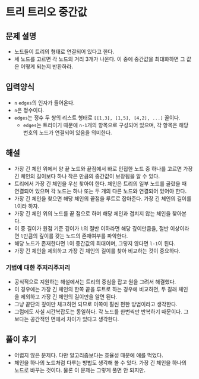 # 트리 트리오 중간값
## 문제 설명
- 노드들이 트리의 형태로 연결되어 있다고 한다.
- 세 노드를 고르면 각 노드의 거리 3개가 나온다. 이 중에 중간값을 최대화하면 그 값은 어떻게 되는지 반환하라.

## 입력양식
- `n` `edges`의 인자가 들어온다.
- `n`은 정수이다.
- `edges`는 정수 두 쌍의 리스트 형태로 `[[1,3], [1,5], [4,2], ...]` 꼴이다.
  - `edges`는 트리이기 때문에 `n-1`개의 항목으로 구성되어 있으며, 각 항목은 해당 번호의 노드가 연결되어 있음을 의미한다.

## 해설
- 가장 긴 체인 위에서 양 끝 노드와 끝점에서 바로 인접한 노드 중 하나를 고르면 가장 긴 체인의 길이보다 하나 작은 만큼의 중간값이 보장됨을 알 수 있다.
- 트리에서 가장 긴 체인을 우선 찾아야 한다. 체인은 트리의 일부 노드를 골랐을 때 연결되어 있으며 각 노드는 하나 또는 두 개의 다른 노드와 연결되어 있어야 한다.
- 가장 긴 체인을 찾으면 해당 체인의 끝점을 루트로 잡아준다. 가장 긴 체인의 길이를 `l`이라 하자.
- 가장 긴 체인 위의 노드를 끝 점으로 하며 해당 체인과 겹치지 않는 체인을 찾아본다.
- 이 중 길이가 원점 기준 깊이가 `l`의 절반 이하라면 해당 깊이만큼을, 절반 이상이라면 `l`만큼의 깊이를 갖는 노드의 존재여부를 파악한다.
- 해당 노드가 존재한다면 `l`이 중간값의 최대이며, 그렇지 않다면 `l-1`이 된다.
- 가장 긴 체인을 제외하고 가장 긴 체인의 길이를 찾아 비교하는 것이 중요하다.

### 기법에 대한 주저리주저리
- 공식적으로 지원하는 해설에서는 트리의 중심을 잡고 원을 그려서 해결했다.
- 이 경우에는 가장 긴 체인의 한쪽 끝을 루트로 하는 경우에 비교하면, 두 갈래 체인을 제외하고 가장 긴 체인의 길이만을 알면 된다.
- 그냥 끝단의 깊이만 체크하면 되므로 이쪽이 훨씬 편한 방법이라고 생각한다.
- 그럼에도 사실 시간복잡도는 동일하다. 각 노드를 한번씩만 반복하기 때문이다. 그보다는 공간적인 면에서 차이가 있다고 생각한다.

## 풀이 후기
- 어렵지 않은 문제다. 다만 알고리즘보다는 효율성 때문에 애를 먹었다.
- 체인을 하나의 노드처럼 다루는 방법도 생각해 볼 수 있다. 가장 긴 체인을 하나의 노드로 바꾸는 것이다. 물론 이 문제는 그렇게 풀면 안 되지만.

